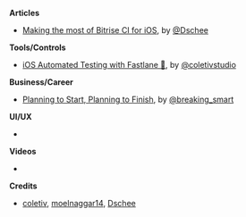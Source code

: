 **Articles**

* [Making the most of Bitrise CI for iOS](https://medium.com/@Dschee/making-the-most-of-bitrise-ci-for-ios-ff039c4214b1), by [@Dschee](https://twitter.com/Dschee)

**Tools/Controls**

* [iOS Automated Testing with Fastlane 🚀](https://coletiv.com/blog/ios-automated-testing-fastlane/), by [@coletivstudio](https://twitter.com/coletivstudio)

**Business/Career**

* [Planning to Start, Planning to Finish](https://breakingsmart.substack.com/p/planning-to-start-planning-to-finish), by [@breaking_smart](https://twitter.com/breaking_smart)

**UI/UX**

*

**Videos**

*

**Credits**

* [coletiv](https://github.com/coletiv), [moelnaggar14](https://github.com/MoElnaggar14), [Dschee](https://github.com/Dschee)
